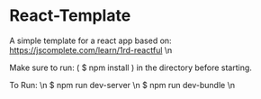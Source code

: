 # React-Template
A simple template for a react app based on: https://jscomplete.com/learn/1rd-reactful \n

Make sure to run:  ( $ npm install  ) in the directory before starting.

To Run: \n
$ npm run dev-server \n
$ npm run dev-bundle \n
